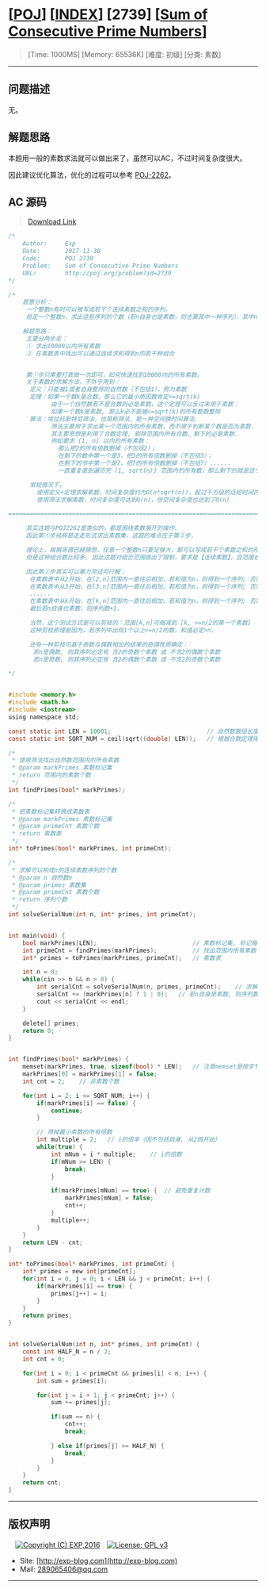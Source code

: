 # [[POJ](http://poj.org/)] [[INDEX](https://github.com/lyy289065406/POJ-Solving-Reports)] [2739] [[Sum of Consecutive Prime Numbers](http://poj.org/problem?id=2739)]

> [Time: 1000MS] [Memory: 65536K] [难度: 初级] [分类: 素数]

------

## 问题描述

无。

## 解题思路

本题用一般的素数求法就可以做出来了，虽然可以AC，不过时间复杂度很大。

因此建议优化算法，优化的过程可以参考 [POJ-2262](/reports/POJ2262-Goldbach's%20Conjecture)。

## AC 源码

> [Download Link](/reports/POJ2739-Sum%20of%20Consecutive%20Prime%20Numbers/src)


```c
/*
	Author:     Exp
	Date:       2017-11-30
	Code:       POJ 2739
	Problem:    Sum of Consecutive Prime Numbers
	URL:		http://poj.org/problem?id=2739
*/

/*
	题意分析：
	 一个整数n有时可以被写成若干个连续素数之和的序列。
	 给定一个整数n，求出这些序列的个数（若n自身也是素数，则也算其中一种序列），其中n∈[2,10000]

	解题思路：
	 主要分两步走：
	 ① 求出10000以内所有素数
	 ② 在素数表中找出可以通过连续求和得到n的若干种组合


	 第①步只需要打表做一次即可，如何快速找到10000内的所有素数。
	 关于素数的求解方法，不外乎用到：
	  定义：只能被1或者自身整除的自然数（不包括1），称为素数
	  定理：如果一个数k是合数，那么它的最小质因数肯定<=sqrt(k) 
	        由于一个自然数若不是合数则必是素数，这个定理可以反过来用于素数：
			如果一个数k是素数, 那么k必不能被<=sqrt(k)的所有整数整除
	  算法：埃拉托斯特尼筛法，也简称筛法，是一种空间换时间算法.
	        筛法主要用于求出某一个范围内的所有素数，而不用于判断某个数是否为素数.
			其主要思想是利用了合数定理, 剔除范围内所有合数，剩下的必是素数.
			例如要求 (1, n] 以内的所有素数：
			  那么把2的所有倍数删掉（不包括2）；
			  在剩下的数中第一个是3，把3的所有倍数删掉（不包括3）；
			  在剩下的书中第一个是7，把7的所有倍数删掉（不包括7）......
			  一直重复直到遍历完 (1, sqrt(n)] 范围内的所有数，那么剩下的就是这个范围内的素数

	  常规情况下，
		使用定义+定理求解素数，时间复杂度约为O(n*sqrt(n))，超过千万级的话短时间内跑不动
		使用筛法求解素数，时间复杂度可达到O(n)，但空间复杂度也达到了O(n)

======================================================================================================

	 其实这题与POJ2262是类似的，都是围绕素数展开的操作.
	 因此第①步纯粹是走走形式求出素数集，这题的难点在于第②步.

	 理论上，根据哥德巴赫猜想，任意一个整数n只要足够大，都可以写成若干个素数之和的形式.
	 但是这种组合数比较多, 因此这题对组合范围做出了限制，要求是【连续素数】，且范围也压缩到【10000】以内

	 因此第②步其实可以暴力测试可行解：
	  在素数表中从2开始，在[2,n]范围内一直往后相加，若和值为n，则得到一个序列; 否则不用继续测试可行解;
	  在素数表中从3开始，在[3,n]范围内一直往后相加，若和值为n，则得到一个序列; 否则不用继续测试可行解;
	  ......
	  在素数表中从k开始，在[k,n]范围内一直往后相加，若和值为n，则得到一个序列; 否则不用继续测试可行解.
	  最后若n自身也素数，则序列数+1.

	  当然，这个测试方式是可以剪枝的：范围[k,n]可缩减到 [k, >=n/2的第一个素数]
	  这种剪枝原理是因为，若序列中出现1个以上>=n/2的数，和值必定>n.

	  还有一种剪枝可基于奇数与偶数相加的结果的奇偶性质确定：
	   若n是偶数, 则其序列必定有 含2的奇数个素数 或 不含2的偶数个素数
	   若n是奇数, 则其序列必定有 含2的偶数个素数 或 不含2的奇数个素数

*/


#include <memory.h>
#include <math.h>
#include <iostream>
using namespace std;

const static int LEN = 10001;							// 自然数数组长度(求解素数范围)
const static int SQRT_NUM = ceil(sqrt((double) LEN));	// 根据合数定理得到的质因数范围

/* 
 * 使用筛法找出自然数范围内的所有素数
 * @param markPrimes 素数标记集
 * return 范围内的素数个数
 */
int findPrimes(bool* markPrimes);

/* 
 * 把素数标记集转换成素数表
 * @param markPrimes 素数标记集
 * @param primeCnt 素数个数
 * return 素数表
 */
int* toPrimes(bool* markPrimes, int primeCnt);

/* 
 * 求解可以构成n的连续素数序列的个数
 * @param n 自然数n
 * @param primes 素数集
 * @param primeCnt 素数个数
 * return 序列个数
 */
int solveSerialNum(int n, int* primes, int primeCnt);


int main(void) {
	bool markPrimes[LEN];							// 素数标记集, 标记每个自然数是否为素数
	int primeCnt = findPrimes(markPrimes);			// 找出范围内所有素数
	int* primes = toPrimes(markPrimes, primeCnt);	// 素数表

	int n = 0;
	while(cin >> n && n > 0) {
		int serialCnt = solveSerialNum(n, primes, primeCnt);	// 求解可以构成n的连续素数序列的个数
		serialCnt += (markPrimes[n] ? 1 : 0);	// 若n自身是素数, 则序列数+1
		cout << serialCnt << endl;
	}

	delete[] primes;
	return 0;
}


int findPrimes(bool* markPrimes) {
	memset(markPrimes, true, sizeof(bool) * LEN);	// 注意memset是按字节覆写内存的
	markPrimes[0] = markPrimes[1] = false;
	int cnt = 2;	// 非素数个数

	for(int i = 2; i <= SQRT_NUM; i++) {
		if(markPrimes[i] == false) {
			continue;
		}

		// 筛掉最小素数的所有倍数
		int multiple = 2;	// i的倍率（因不包括自身, 从2倍开始）	
		while(true) {
			int mNum = i * multiple;	// i的倍数
			if(mNum >= LEN) {
				break;
			}

			if(markPrimes[mNum] == true) {	// 避免重复计数
				markPrimes[mNum] = false;
				cnt++;
			}
			multiple++;
		}
	}
	return LEN - cnt;
}

int* toPrimes(bool* markPrimes, int primeCnt) {
	int* primes = new int[primeCnt];
	for(int i = 0, j = 0; i < LEN && j < primeCnt; i++) {
		if(markPrimes[i] == true) {
			primes[j++] = i;
		}
	}
	return primes;
}


int solveSerialNum(int n, int* primes, int primeCnt) {
	const int HALF_N = n / 2;
	int cnt = 0;

	for(int i = 0; i < primeCnt && primes[i] < n; i++) {
		int sum = primes[i];

		for(int j = i + 1; j < primeCnt; j++) {
			sum += primes[j];

			if(sum == n) {
				cnt++;
				break;

			} else if(primes[j] >= HALF_N) {
				break;
			}
		}
	}
	return cnt;
}
```

------

## 版权声明

　[![Copyright (C) EXP,2016](https://img.shields.io/badge/Copyright%20(C)-EXP%202016-blue.svg)](http://exp-blog.com)　[![License: GPL v3](https://img.shields.io/badge/License-GPL%20v3-blue.svg)](https://www.gnu.org/licenses/gpl-3.0)
  

- Site: [http://exp-blog.com](http://exp-blog.com) 
- Mail: <a href="mailto:289065406@qq.com?subject=[EXP's Github]%20Your%20Question%20（请写下您的疑问）&amp;body=What%20can%20I%20help%20you?%20（需要我提供什么帮助吗？）">289065406@qq.com</a>


------
